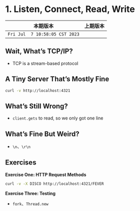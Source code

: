 # 1. Listen, Connect, Read, Write

|本期版本|上期版本
|:---:|:---:
`Fri Jul  7 10:58:05 CST 2023` |


## Wait, What’s TCP/IP?

* TCP is a stream-based protocol

## A Tiny Server That’s Mostly Fine

```bash
curl -v http://localhost:4321
```

## What’s Still Wrong?

* `client.gets` to read, so we only got one line

## What’s Fine But Weird?

* `\n`、`\r\n`

## Exercises

**Exercise One: HTTP Request Methods**

```bash
curl -v -X DISCO http://localhost:4321/FEVER
```

**Exercise Three: Testing**

* `fork`、`Thread.new`